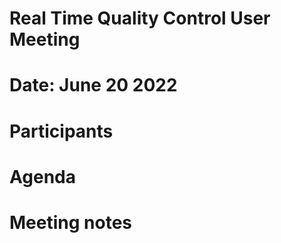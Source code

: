 # Real Time Quality Control User Meeting

# Date: June 20 2022

# Participants

# Agenda

# Meeting notes

